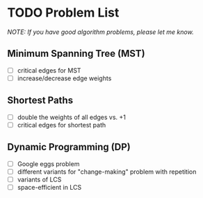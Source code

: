 # TODO Problem List

*NOTE: If you have good algorithm problems, please let me know.*

## Minimum Spanning Tree (MST)
- [ ] critical edges for MST
- [ ] increase/decrease edge weights

## Shortest Paths
- [ ] double the weights of all edges vs. +1
- [ ] critical edges for shortest path

## Dynamic Programming (DP)
- [ ] Google eggs problem
- [ ] different variants for "change-making" problem with repetition
- [ ] variants of LCS
- [ ] space-efficient in LCS